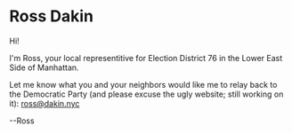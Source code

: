 # Ross Dakin

Hi!

I'm Ross, your local representitive for Election District 76 in the Lower East Side of Manhattan.

Let me know what you and your neighbors would like me to relay back to the Democratic Party (and please excuse the ugly website; still working on it): ross@dakin.nyc

--Ross
